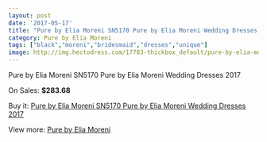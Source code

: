 ```yaml
---
layout: post
date: '2017-05-17'
title: "Pure by Elia Moreni SN5170 Pure by Elia Moreni Wedding Dresses 2017"
category: Pure by Elia Moreni
tags: ["black","moreni","bridesmaid","dresses","unique"]
image: http://img.hectodress.com/17783-thickbox_default/pure-by-elia-moreni-sn5170-pure-by-elia-moreni-wedding-dresses-2013.jpg
---
```

Pure by Elia Moreni SN5170 Pure by Elia Moreni Wedding Dresses 2017

On Sales: **$283.68**
<a href="https://www.hectodress.com/pure-by-elia-moreni/8359-pure-by-elia-moreni-sn5170-pure-by-elia-moreni-wedding-dresses-2013.html"><amp-img layout="responsive" width="600" height="600" src="//img.hectodress.com/17783-thickbox_default/pure-by-elia-moreni-sn5170-pure-by-elia-moreni-wedding-dresses-2013.jpg" alt="Pure by Elia Moreni SN5170 Pure by Elia Moreni Wedding Dresses 2017 0" /></a>

Buy it: [Pure by Elia Moreni SN5170 Pure by Elia Moreni Wedding Dresses 2017](https://www.hectodress.com/pure-by-elia-moreni/8359-pure-by-elia-moreni-sn5170-pure-by-elia-moreni-wedding-dresses-2013.html "Pure by Elia Moreni SN5170 Pure by Elia Moreni Wedding Dresses 2017")

View more: [Pure by Elia Moreni](https://www.hectodress.com/141-pure-by-elia-moreni "Pure by Elia Moreni")